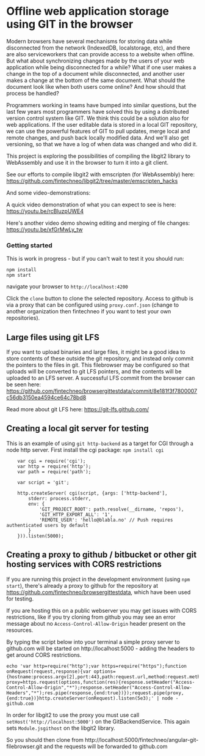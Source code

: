 # Offline web application storage using GIT in the browser

Modern browsers have several mechanisms for storing data while disconnected from the network (IndexedDB, localstorage, etc), and there are also serviceworkers that can provide access to a website when offline. But what about synchronizing changes made by the users of your web application while being disconnected for a while? What if one user makes a change in the top of a document while disconnected, and another user makes a change at the bottom of the same document. What should the document look like when both users come online? And how should that process be handled?

Programmers working in teams have bumped into similar questions, but the last few years most programmers have solved this by using a distributed version control system like GIT. We think this could be a solution also for web applications. If the user editable data is stored in a local GIT repository, we can use the powerful features of GIT to pull updates, merge local and remote changes, and push back locally modified data. And we'll also get versioning, so that we have a log of when data was changed and who did it.

This project is exploring the possibilities of compiling the libgit2 library to WebAssembly and use it in the browser to turn it into a git client.

See our efforts to compile libgit2 with emscripten (for WebAssembly) here: https://github.com/fintechneo/libgit2/tree/master/emscripten_hacks

And some video-demonstrations:

A quick video demonstration of what you can expect to see is here: https://youtu.be/rcBluzpUWE4

Here's another video demo showing editing and merging of file changes: https://youtu.be/xfGrMwLy_tw

### Getting started

This is work in progress - but if you can't wait to test it you should run:

```
npm install
npm start
``` 

navigate your browser to `http://localhost:4200`

Click the `clone` button to clone the selected repository. Access to github is via a proxy that can be configured using `proxy.conf.json` (change to another organization then fintechneo if you want to test your own repositories).

## Large files using git LFS

If you want to upload binaries and large files, it might be a good idea to store contents of these outside the git repository, and instead only commit the pointers to the files in git. This filebrowser may be configured so that uploads will be converted to git LFS pointers, and the contents will be uploaded to an LFS server. A successful LFS commit from the browser can be seen here: https://github.com/fintechneo/browsergittestdata/commit/8e181f3f7800007c56db3150ea4594ce64c78bd8

Read more about git LFS here: https://git-lfs.github.com/

## Creating a local git server for testing

This is an example of using `git http-backend` as a target for CGI through a node http server. 
First install the cgi package: `npm install cgi`

```
    var cgi = require('cgi');
    var http = require('http');
    var path = require('path');
    
    var script = 'git';
    
    http.createServer( cgi(script, {args: ['http-backend'],
        stderr: process.stderr,
        env: {
            'GIT_PROJECT_ROOT': path.resolve(__dirname, 'repos'),
            'GIT_HTTP_EXPORT_ALL': '1',
            'REMOTE_USER': 'hello@blabla.no' // Push requires authenticated users by default
        }
    })).listen(5000);
```

## Creating a proxy to github / bitbucket or other git hosting services with CORS restrictions

If you are running this project in the development environment (using `npm start`), there's
already a proxy to github for the repository at https://github.com/fintechneo/browsergittestdata, 
which have been used for testing.

If you are hosting this on a public webserver you may get issues with CORS restrictions, like if you try cloning from github you may see an error message
about no `Access-Control-Allow-Origin` header present on the resources.

By typing the script below into your terminal a simple proxy server to github.com will be started on 
http://localhost:5000 - adding the headers to get around CORS restrictions.


```
echo 'var http=require("http");var https=require("https");function onRequest(request,response){var options={hostname:process.argv[2],port:443,path:request.url,method:request.method};var proxy=https.request(options,function(res){response.setHeader("Access-Control-Allow-Origin","*");response.setHeader("Access-Control-Allow-Headers","*");res.pipe(response,{end:true})});request.pipe(proxy,{end:true})}http.createServer(onRequest).listen(5e3);' | node - github.com
```

In order for libgit2 to use the proxy you must use call `setHost('http://localhost:5000')` on the GitBackendService. This again sets `Module.jsgithost` on the libgit2 library.

So you should then clone from http://localhost:5000/fintechneo/angular-git-filebrowser.git and the
requests will be forwarded to github.com
